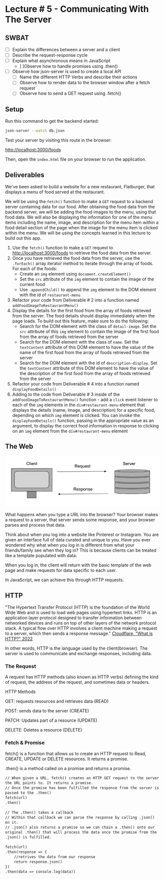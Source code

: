 # Lecture # 5 - Communicating With The Server
## SWBAT
- [ ] Explain the differences between a server and a client
- [ ] Describe the request-response cycle
- [ ] Explain what asynchronous means in JavaScript
    - [ ]Observe how to handle promises using .then()
- [ ] Observe how json-server is used to create a local API
    - [ ] Name the different HTTP Verbs and describe their actions
    - [ ] Observe how to render data to the browser window after a fetch request
    - [ ] Observe how to send a GET request using .fetch()

## Setup

Run this command to get the backend started:

```sh
json-server --watch db.json
```

Test your server by visiting this route in the browser:

[http://localhost:3000/foods](http://localhost:3000/foods)

Then, open the `index.html` file on your browser to run the application.

## Deliverables
We've been asked to build a website for a new restaurant, Flatburger, that displays a menu of food served at the restaurant.

We will be using the `fetch()` function to make a `GET` request to a backend server containing data for our food. After obtaining the food data from the backend server, we will be adding the food images to the menu, using that food data. We will also be displaying the information for one of the menu items including the name, image, and description for the menu item within a food detail section of the page when the image for the menu item is clicked within the menu. We will be using the concepts learned in this lecture to build out this app.

1. Use the `fetch()` function to make a `GET` request to [http://localhost:3000/foods](http://localhost:3000/foods) to retrieve the food data from the server.
2. Once you have retrieved the food data from the server, use the `.forEach()` array iterator method to iterate through the array of foods. For each of the foods:
    - Create an `img` element using `document.createElement()`
    - Set the `src` attribute of the `img` element to contain the image of the current food
    - Use `.appendChild()` to append the `img` element to the DOM element with the id of `restaurant-menu`
3. Refactor your code from Deliverable # 2 into a function named `addFoodImageToRestaurantMenu()`
4. Display the details for the first food from the array of foods retrieved from the server. The food details should display immediately when the page loads. To build out this feature, make sure to do the following:
    - Search for the DOM element with the class of `detail-image`. Set the `src` attribute of this `img` element to contain the image of the first food from the array of foods retrieved from the server
    - Search for the DOM element with the class of `name`. Set the `textContent` attribute of this DOM element to have the value of the name of the first food from the array of foods retrieved from the server
    - Search for the DOM element with the id of `description-display`. Set the `textContent` attribute of this DOM element to have the value of the description of the first food from the array of foods retrieved from the server
5. Refactor your code from Deliverable # 4 into a function named `displayFoodDetails()`
6. Adding to the code from Deliverable # 3 inside of the `addFoodImageToRestaurantMenu()` function - add a `click` event listener to each of the `img` elements in the `div#restaurant-menu` element that displays the details (name, image, and description) for a specific food, depending on which `img` element is clicked. You can invoke the `displayFoodDetails()` function, passing in the appropriate value as an argument, to display the correct food information in response to clicking on an `img` element from the `div#restaurant-menu` element


## The Web
![request_response](assets/request_response.png)

What happens when you type a URL into the browser? 
Your browser makes a request to a server, that server sends some response, and your browser parses and process that data.

Think about when you log into a website like Pinterest or Instagram. You are given an interface full of data curated and unique to you. Have you ever wondered why what when you log in is different from what your friends/family see when they log in? This is because clients can be treated like a template populated with data. 

When you log in, the client will return with the basic template of the web page and make requests for data specific to each user. 

In JavaScript, we can achieve this through HTTP requests.

## HTTP
"The Hypertext Transfer Protocol (HTTP) is the foundation of the World Wide Web and is used to load web pages using hypertext links. HTTP is an application layer protocol designed to transfer information between networked devices and runs on top of other layers of the network protocol stack. A typical flow over HTTP involves a client machine making a request to a server, which then sends a response message."
[ Cloudflare, "What is HTTP?" 2022](https://www.cloudflare.com/learning/ddos/glossary/hypertext-transfer-protocol-http/)

In other words, HTTP is the language used by the client(browser). The server is used to communicate and exchange responses, including data.

### The Request 
A request has HTTP methods (also known as HTTP verbs)  defining the kind of request, the address of the request, and sometimes data or headers.

HTTP Methods

GET: requests resources and retrieves data (READ)

POST: sends data to the server (CREATE)

PATCH: Updates part of a resource (UPDATE)

DELETE: Deletes a resource (DELETE)

### Fetch & Promise
fetch() is a function that allows us to create an HTTP request to Read, CREATE, UPDATE or DELETE resources.
It returns a promise.

.then() is a method called on a promise and returns a promise.

```
// When given a URL, fetch() creates an HTTP GET request to the server the URL points to. It returns a promise.
// Once the promise has been fulfilled the response from the server is passed to the .then() 
fetch(url)
.then()

// The .then() takes a callback
// Within that callback we can parse the response by calling .json() on it. 
// .json() also returns a promise so we can chain a .then() onto our original .then() that will process the data once the promise from the .json() is fulfilled. 

fetch(url)
.then(response => {
    //retrives the data from our response
    return response.json()
})
.then(data => console.log(data))

```
